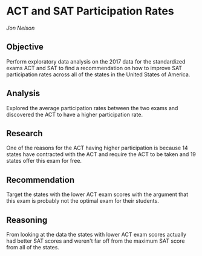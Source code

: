 # ACT and SAT Participation Rates

*Jon Nelson*

## Objective

Perform exploratory data analysis on the 2017 data for the standardized exams ACT and SAT to find a recommendation on how to improve SAT participation rates across all of the states in the United States of America.

## Analysis

Explored the average participation rates between the two exams and discovered the ACT to have a higher participation rate.

## Research

One of the reasons for the ACT having higher participation is because 14 states have contracted with the ACT and require the ACT to be taken and 19 states offer this exam for free.

## Recommendation

Target the states with the lower ACT exam scores with the argument that this exam is probably not the optimal exam for their students.

## Reasoning

From looking at the data the states with lower ACT exam scores actually had better SAT scores and weren't far off from the maximum SAT score from all of the states.
